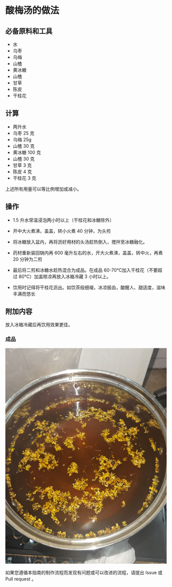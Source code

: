 # 酸梅汤的做法

## 必备原料和工具

- 水
- 乌枣
- 乌梅
- 山楂
- 黄冰糖
- 山楂
- 甘草
- 陈皮
- 干桂花


## 计算

- 两升水
- 乌枣 25 克
- 乌梅 25g
- 山楂 30 克
- 黄冰糖 100 克
- 山楂 30 克
- 甘草 3 克
- 陈皮 4 克
- 干桂花 3 克

上述所有用量可以等比例增加或减小。

## 操作

- 1.5 升水常温浸泡两小时以上（干桂花和冰糖除外）
- 开中大火煮沸，盖盖，转小火煮 40 分钟，为头煎
- 将冰糖放入盆内，再将沥好用材的头汤趁热倒入，搅拌至冰糖融化。
- 药材重新装回锅内再 600 毫升左右的水，开大火煮沸，盖盖，转中火，再煮 20 分钟为二煎

- 最后将二煎和冰糖水趁热混合为成品。在成品 60-70℃加入干桂花（不要超过 80℃）加盖晾凉再放入冰箱冷藏 3 小时以上。
- 饮用时记得将干桂花沥出。如饮茶般细啜，冰凉振齿，酸醒人、甜适度，滋味丰满而悠长

## 附加内容

放入冰箱冷藏后再饮用效果更佳。

### 成品
![酸梅汤](./imges/sour_plum_soup.jpg)

如果您遵循本指南的制作流程而发现有问题或可以改进的流程，请提出 Issue 或 Pull request 。
